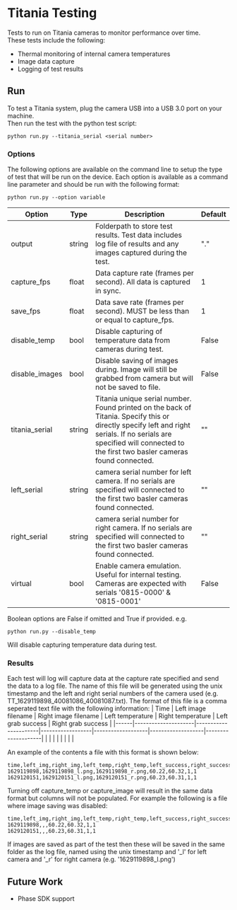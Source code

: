 # Titania Testing
Tests to run on Titania cameras to monitor performance over time.  
These tests include the following:
 - Thermal monitoring of internal camera temperatures
 - Image data capture
 - Logging of test results

## Run
To test a Titania system, plug the camera USB into a USB 3.0 port on your machine.  
Then run the test with the python test script:
```
python run.py --titania_serial <serial number>
```
### Options
The following options are available on the command line to setup the type of test that will be run on the device. Each option is available as a command line parameter and should be run with the following format:
```
python run.py --option variable
```

| Option         | Type    | Description                                                                                                                            | Default |
|----------------|---------|----------------------------------------------------------------------------------------------------------------------------------------|---------|
| output         | string  | Folderpath to store test results. Test data includes log file of results and any images captured during the test.                      | "."     |
| capture_fps    | float   | Data capture rate (frames per second). All data is captured in sync.                                                                   |  1      |
| save_fps       | float   | Data save rate (frames per second). MUST be less than or equal to capture_fps.                                                         |  1      |
| disable_temp   | bool    | Disable capturing of temperature data from cameras during test.                                                                        | False   |
| disable_images | bool    | Disable saving of images during. Image will still be grabbed from camera but will not be saved to file.                                | False   |
| titania_serial | string  | Titania unique serial number. Found printed on the back of Titania. Specify this or directly specify left and right serials. If no serials are specified will connected to the first two basler cameras found connected. | ""      |
| left_serial    | string  | camera serial number for left camera. If no serials are specified will connected to the first two basler cameras found connected.      | ""      |
| right_serial   | string  | camera serial number for right camera. If no serials are specified will connected to the first two basler cameras found connected.     | ""      |
| virtual        | bool    | Enable camera emulation. Useful for internal testing. Cameras are expected with serials '0815-0000' & '0815-0001'                      | False   |

Boolean options are False if omitted and True if provided. e.g.
```
python run.py --disable_temp
```
Will disable capturing temperature data during test.

### Results
Each test will log will capture data at the capture rate specified and send the data to a log file. The name of this file will be generated using the unix timestamp and the left and right serial numbers of the camera used (e.g. TT_1629119898_40081086_40081087.txt). The format of this file is a comma seperated text file with the following information: 
| Time | Left image filename | Right image filename | Left temperature | Right temperature | Left grab success | Right grab success |
|------|---------------------|----------------------|------------------|-------------------|-------------------|--------------------|
|      |                     |                      |                  |                   |                   |                    |

An example of the contents a file with this format is shown below:
```
time,left_img,right_img,left_temp,right_temp,left_success,right_success
1629119898,1629119898_l.png,1629119898_r.png,60.22,60.32,1,1
1629120151,1629120151_l.png,1629120151_r.png,60.23,60.31,1,1
```

Turning off capture_temp or capture_image will result in the same data format but columns will not be populated. For example the following is a file where image saving was disabled:
```
time,left_img,right_img,left_temp,right_temp,left_success,right_success
1629119898,,,60.22,60.32,1,1
1629120151,,,60.23,60.31,1,1
```

If images are saved as part of the test then these will be saved in the same folder as the log file, named using the unix timestamp and '_l' for left camera and '_r' for right camera (e.g. '1629119898_l.png')

## Future Work
 - Phase SDK support